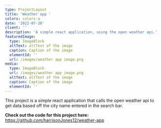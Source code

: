 ```yaml
---
type: ProjectLayout
title: 'Weather app '
colors: colors-a
date: '2022-07-20'
client: ''
description: 'A simple react application, using the open weather api.'
featuredImage:
  type: ImageBlock
  altText: altText of the image
  caption: Caption of the image
  elementId: ''
  url: /images/weather app image.png
media:
  type: ImageBlock
  url: /images/weather app image.png
  altText: altText of the image
  caption: Caption of the image
  elementId: ''
---
```

This project is a simple react application that calls the open weather api to get data based off the city name entered in the search bar.

**Check out the code for this project here:** <https://github.com/harrisonJones12/weather-app>
